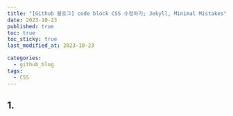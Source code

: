 ```yaml
---
title: "[Github 블로그] code block CSS 수정하기; Jekyll, Minimal Mistakes"
date: 2023-10-23
published: true
toc: true
toc_sticky: true
last_modified_at: 2023-10-23

categories:
  - github_blog
tags:
  - CSS
---
```


## 1.
